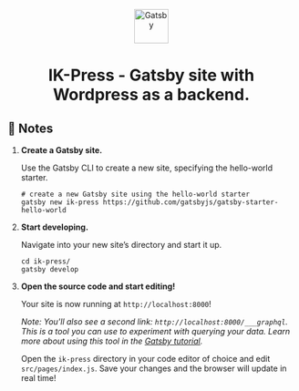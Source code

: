 <p align="center">
  <a href="https://www.gatsbyjs.org">
    <img alt="Gatsby" src="https://www.gatsbyjs.org/monogram.svg" width="60" />
  </a>
</p>
<h1 align="center">
  IK-Press - Gatsby site with Wordpress as a backend.
</h1>

## 📝 Notes

1.  **Create a Gatsby site.**

    Use the Gatsby CLI to create a new site, specifying the hello-world starter.

    ```shell
    # create a new Gatsby site using the hello-world starter
    gatsby new ik-press https://github.com/gatsbyjs/gatsby-starter-hello-world
    ```

1.  **Start developing.**

    Navigate into your new site’s directory and start it up.

    ```shell
    cd ik-press/
    gatsby develop
    ```

1.  **Open the source code and start editing!**

    Your site is now running at `http://localhost:8000`!

    _Note: You'll also see a second link: _`http://localhost:8000/___graphql`_. This is a tool you can use to experiment with querying your data. Learn more about using this tool in the [Gatsby tutorial](https://www.gatsbyjs.org/tutorial/part-five/#introducing-graphiql)._

    Open the `ik-press` directory in your code editor of choice and edit `src/pages/index.js`. Save your changes and the browser will update in real time!
